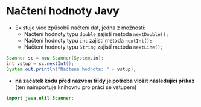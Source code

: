 # Načtení hodnoty Javy

- Existuje více způsobů načtení dat, jedna z možností:
  - Načtení hodnoty typu `double` zajistí metoda `nextDouble();`
  - Načtení hodnoty typu `int` zajistí metoda `nextInt();`
  - Načtení hodnoty typu `String` zajistí metoda `nextLine();`

```java
Scanner sc = new Scanner(System.in);
int vstup = sc.nextInt();
System.out.println("Načtená hodnota: " + vstup);
```

- **na začátek kódu před názvem třídy je potřeba vložit následující příkaz** (ten naimportuje knihovnu pro práci se vstupem)
```java
import java.util.Scanner;
```
